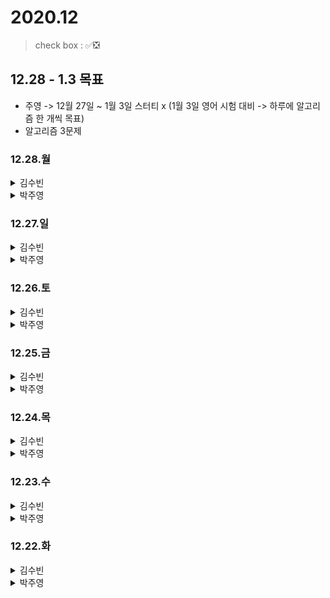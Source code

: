 # 2020.12

> check box : ✅❎

## 12.28 - 1.3 목표
- 주영 -> 12월 27일 ~ 1월 3일 스터티 x (1월 3일 영어 시험 대비 -> 하루에 알고리즘 한 개씩 목표)
- 알고리즘 3문제

### 12.28.월

<details>
<summary>김수빈</summary>

|Check|To Do|
|:---:|---|
||데브옵스(DevOps)를 위한 쿠버네티스 마스터 Section 1.3 ~|
||스프링 입문 Section 4.1 ~|
||파이썬 알고리즘 문제풀이 (코딩테스트 대비) Section6.4 ~|
 
</details>

<details>
<summary>박주영</summary>

|Check|To Do|
|:---:|---|
||알고리즘 1문제 -> 프로그래머스 풀기|

</details>

### 12.27.일

<details>
<summary>김수빈</summary>

|Check|To Do|
|:---:|---|
|❎|데브옵스(DevOps)를 위한 쿠버네티스 마스터 Section 1|
|❎|스프링 입문 Section 4, 5|
 
</details>

<details>
<summary>박주영</summary>

|Check|To Do|
|:---:|---|
|✅|알고리즘 1문제 -> 프로그래머스 풀기|
|❎|devOps Section1.6~|

</details>

### 12.26.토

<details>
<summary>김수빈</summary>

|Check|To Do|
|:---:|---|
|✅|스프링 입문 Section 3|
|❎|데브옵스(DevOps)를 위한 쿠버네티스 마스터 Section 1.1~1.7|
|❎|알고리즘 1문제 (파이썬 Section6.4)|
|❎|파이썬 알고리즘 문제풀이 (코딩테스트 대비) Section6.4|
 
</details>

<details>
<summary>박주영</summary>

|Check|To Do|
|:---:|---|
|✅|알고리즘 1문제 -> 프로그래머스 풀기|
|✅|devOps Section1.1~1.5|
 
</details>

### 12.25.금

<details>
<summary>김수빈</summary>

|Check|To Do|
|:---:|---|
|✅|Virtual Box 설치 및 docker 설치|
|❎|스프링 입문 Section 3|
|✅|알고리즘 1문제 (파이썬 Section6.3)|
|✅|파이썬 알고리즘 문제풀이 (코딩테스트 대비) Section6.2, 6.3|
 
</details>

<details>
<summary>박주영</summary>

|Check|To Do|
|:---:|---|
|❎|알고리즘 1문제 -> 프로그래머스 풀기|
|❎|devOps Section1.1~1.5|
 
</details>

### 12.24.목

<details>
<summary>김수빈</summary>

|Check|To Do|
|:---:|---|
|✅|데브옵스(DevOps)를 위한 쿠버네티스 마스터 섹션 Section 0|
|✅|스프링 입문 Section 2|
|✅|알고리즘 1문제|
 
</details>

<details>
<summary>박주영</summary>

|Check|To Do|
|:---:|---|
|✅|유사도 알고리즘 정리 및 코드 update|
|✅|인프런 알고리즘 -> 섹션2 전체 풀기|
|✅|Virtual Box 설치 및 docker 설치|
 
</details>

### 12.23.수

<details>
<summary>김수빈</summary>

|Check|To Do|
|:---:|---|
|❎|데브옵스(DevOps)를 위한 쿠버네티스 마스터 Section 0|
|✅|스프링 입문 Section 1|
|❎|알고리즘 1문제|
|✅|프로젝트 회의 - 역할 분담 + 주제 선정|
 
</details>

<details>
<summary>박주영</summary>

|Check|To Do|
|:---:|---|
|✅|프로젝트 회의 -> 역할 분담 및 주제 지정|
|❎|유사도 알고리즘 정리 및 코드 update|
|❎|인프런 알고리즘 -> 섹션2 2문제 풀기|
 
</details>

### 12.22.화

<details>
<summary>김수빈</summary>

|Check|To Do|
|:---:|---|
|❎|데브옵스(DevOps)를 위한 쿠버네티스 마스터 Section 0|
|✅|스프링 입문 Section 0|
|✅|알고리즘 1문제|
|✅|DMP 과제|
|✅|WP 과제|
 
</details>

<details>
<summary>박주영</summary>

|Check|To Do|
|:---:|---|
|✅|데브옵스(DevOps)를 위한 쿠버네티스 마스터 섹션 => 0 듣고 공부하기|
|✅|파이썬 알고리즘 문제풀이 (코딩테스트 대비) => 0, 1, 2(2는 k번째 코드 작성) 듣고 공부하기|
|✅|알고리즘 문제 1 풀기 -> Inflearn 대체|
|❎|스프링 2일차, 3일차 노션, md파일 정리해서 git update|
|✅|Cloud run code update 및 노션에 정리|
 
</details>
